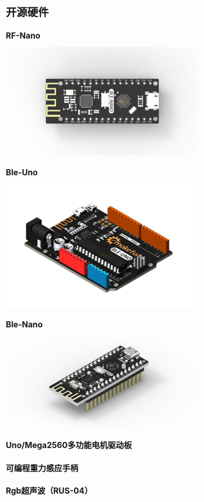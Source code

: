# 开源硬件

## RF-Nano

![image](Ble-Nano/Ble_Nano_Top.jpg)

## Ble-Uno
![image](Ble-Uno/BLE_UNO.jpg)

## Ble-Nano
![image](Ble-Nano/Ble_Nano.jpg)

## Uno/Mega2560多功能电机驱动板

## 可编程重力感应手柄

##  Rgb超声波（RUS-04）


